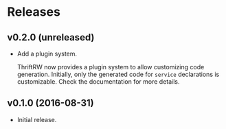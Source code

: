 Releases
========

v0.2.0 (unreleased)
-------------------

-   Add a plugin system.

    ThriftRW now provides a plugin system to allow customizing code generation.
    Initially, only the generated code for `service` declarations is
    customizable. Check the documentation for more details.


v0.1.0 (2016-08-31)
-------------------

-   Initial release.
